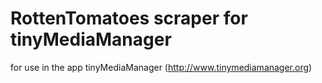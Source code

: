 RottenTomatoes scraper for tinyMediaManager
===========================================

for use in the app tinyMediaManager (http://www.tinymediamanager.org)